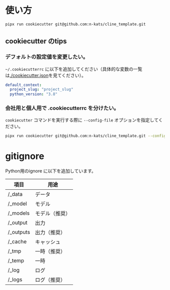 # 使い方
``` bash
pipx run cookiecutter git@github.com:n-kats/cline_template.git
```

## cookiecutter のtips
### デフォルトの設定値を変更したい。
`~/.cookiecutterrc` に以下を追加してください（具体的な変数の一覧は[./cookiecutter.json](./cookiecutter.json)を見てください）。

``` yaml
default_context:
  project_slug: "project_slug"
  python_version: "3.8"
```

### 会社用と個人用で .cookiecutterrc を分けたい。
`cookiecutter` コマンドを実行する際に `--config-file` オプションを指定してください。

``` bash
pipx run cookiecutter git@github.com:n-kats/cline_template.git --config-file ~/.cookiecutterrc_work
```


# gitignore

Python用のignore に以下を追加しています。

|項目|用途|
|---|---|
|/_data|データ|
|/_model|モデル|
|/_models|モデル（推奨）|
|/_output|出力|
|/_outputs|出力（推奨）|
|/_cache|キャッシュ|
|/_tmp|一時（推奨）|
|/_temp|一時|
|/_log|ログ|
|/_logs|ログ（推奨）|